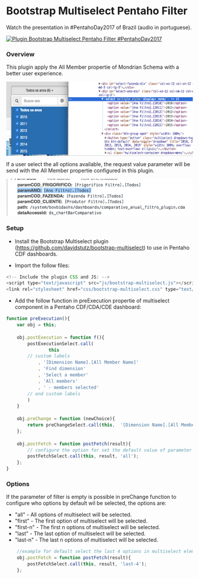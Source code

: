 # Bootstrap Multiselect Pentaho Filter

Watch the presentation in #PentahoDay2017 of Brazil (audio in portuguese).

[![Plugin Bootstrap Multiselect Pentaho Filter #PentahoDay2017](https://img.youtube.com/vi/cAJBJf_gbFM/0.jpg)](http://www.youtube.com/watch?v=cAJBJf_gbFM)

### Overview ###

This plugin apply the All Member propertie of Mondrian Schema with a better user experience.

<img src="https://raw.githubusercontent.com/bovbi/bootstrap-multiselect-pentaho-filter/master/resources/plugin_example.png" alt="Example of bootstrap-multiselect-pentaho-filter" title="Plugin Pentaho Filter" align="center" height="200"/>

If a user select the all options available, the request value parameter will be send with the All Member propertie configured in this plugin.

<img src="https://raw.githubusercontent.com/bovbi/bootstrap-multiselect-pentaho-filter/master/resources/post_request_example.png" alt="Example of bootstrap-multiselect-pentaho-filter" title="Plugin Pentaho Filter" align="center" height="100"/>

### Setup ###

* Install the Bootstrap Multiselect plugin (https://github.com/davidstutz/bootstrap-multiselect) to use in Pentaho CDF dashboards.
- Import the follow files:

```JavaScript
<!-- Include the plugin CSS and JS: -->
<script type="text/javascript" src="js/bootstrap-multiselect.js"></script>
<link rel="stylesheet" href="css/bootstrap-multiselect.css" type="text/css"/>
```

* Add the follow function in preExecution propertie of multiselect component in a Pentaho CDF/CDA/CDE dashboard:

```JavaScript
function preExecution(){
    var obj = this;
    
    obj.postExecution = function f(){
        postExecutionSelect.call(
            	this
		// custom labels
	        , '[Dimension Name].[All Member Name]'
	        , 'Find dimension'
	        , 'Select a member'
	        , 'All members'
	        , ' - members selected'
		// end custom labels
	    )
    }

    obj.preChange = function (newChoice){
        return preChangeSelect.call(this,  '[Dimension Name].[All Member Name]', newChoice);
    }; 
    
    obj.postFetch = function postFetch(result){
    	// configure the option for set the default value of parameter
        postFetchSelect.call(this, result, 'all');   
    }; 
} 
```

### Options ###

If the parameter of filter is empty is possible in preChange function to configure who options by default wil be selected, the options are:

* "all" - All options of multiselect will be selected.
* "first" - The first option of multiselect will be selected.
* "first-n" - The first n options of multiselect will be selected.
* "last" - The last option of multiselect will be selected.
* "last-n" - The last n options of multiselect will be selected.


```JavaScript
    //example for default select the last 4 options in multiselect element.
    obj.postFetch = function postFetch(result){
        postFetchSelect.call(this, result, 'last-4');   
    }; 
```

